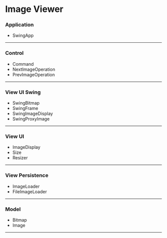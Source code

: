 Image Viewer
===========
<h3>Application</h3>
<ul>
  <li>SwingApp</li>
</ul>
<hr/>

<h3>Control</h3>
<ul>
  <li>Command</li>
  <li>NextImageOperation</li>
  <li>PrevImageOperation</li>
</ul>
<hr/>

<h3>View UI Swing</h3>
<ul>
  <li>SwingBitmap</li>
  <li>SwingFrame</li>
  <li>SwingImageDisplay</li>
  <li>SwingProxyImage</li>
</ul>
<hr/>

<h3>View UI</h3>
<ul>
  <li>ImageDisplay</li>
  <li>Size</li>
  <li>Resizer</li>
</ul>
<hr/>

<h3>View Persistence</h3>
<ul>
  <li>ImageLoader</li>
  <li>FileImageLoader</li>
</ul>
<hr/>

<h3>Model</h3>
<ul>
  <li>Bitmap</li>
  <li>Image</li>
</ul>
<hr/>
